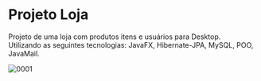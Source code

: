 # Projeto Loja
 Projeto de uma loja com produtos itens e usuários para Desktop.
<br>
Utilizando as seguintes tecnologias: JavaFX, Hibernate-JPA, MySQL, POO, JavaMail.

![0001](https://user-images.githubusercontent.com/54218185/100487227-57e26c00-30e6-11eb-99b2-0ea10e21aef9.jpg)
